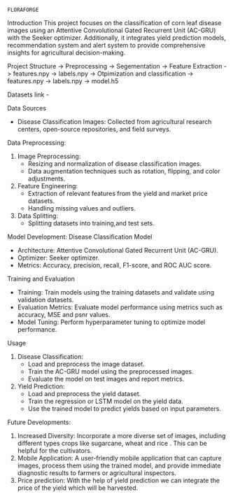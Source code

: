                                                                               FLORAFORGE

 Introduction
This project focuses on the classification of corn leaf disease images using an Attentive Convolutional Gated Recurrent Unit (AC-GRU) with the Seeker optimizer. Additionally, it integrates yield prediction models, recommendation system and alert system to provide comprehensive insights for agricultural decision-making.

Project Structure
-> Preprocessing
-> Segementation
-> Feature Extraction
   -> features.npy
   -> labels.npy
-> Otpimization and classification
   -> features.npy
   -> labels.npy
   -> model.h5


Datasets link - 

Data Sources
- Disease Classification Images: Collected from agricultural research centers, open-source repositories, and field surveys.


Data Preprocessing:
1. Image Preprocessing:
   - Resizing and normalization of disease classification images.
   - Data augmentation techniques such as rotation, flipping, and color adjustments.
2. Feature Engineering:
   - Extraction of relevant features from the yield and market price datasets.
   - Handling missing values and outliers.
3. Data Splitting:
   - Splitting datasets into training,and test sets.
     

Model Development:
Disease Classification Model
- Architecture: Attentive Convolutional Gated Recurrent Unit (AC-GRU).
- Optimizer: Seeker optimizer.
- Metrics: Accuracy, precision, recall, F1-score, and ROC AUC score.


 Training and Evaluation
- Training: Train models using the training datasets and validate using validation datasets.
- Evaluation Metrics: Evaluate model performance using metrics such as accuracy, MSE and psnr values.
- Model Tuning: Perform hyperparameter tuning to optimize model performance.
  
 Usage
1. Disease Classification:
   - Load and preprocess the image dataset.
   - Train the AC-GRU model using the preprocessed images.
   - Evaluate the model on test images and report metrics.
2. Yield Prediction:
   - Load and preprocess the yield dataset.
   - Train the regression or LSTM model on the yield data.
   - Use the trained model to predict yields based on input parameters.

Future Developments:
1) Increased Diversity: Incorporate a more diverse set of images, including different types crops like sugarcane, wheat and rice . This can be helpful for the cultivators.
2) Mobile Application:  A user-friendly mobile application that can capture images, process them using the trained model, and provide immediate diagnostic results to farmers or agricultural inspectors.
3) Price prediction: With the help of yield prediction we can integrate the price of the yield which will be harvested.

